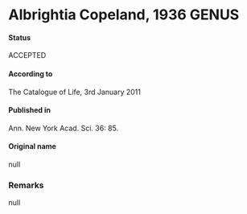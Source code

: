 # Albrightia Copeland, 1936 GENUS

#### Status
ACCEPTED

#### According to
The Catalogue of Life, 3rd January 2011

#### Published in
Ann. New York Acad. Sci. 36: 85.

#### Original name
null

### Remarks
null